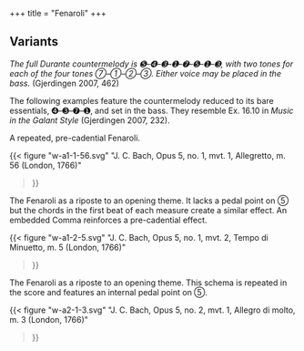 +++
title = "Fenaroli"
+++

## Variants

*The full Durante countermelody is ➎–➍–➌–➊–➐–➎–➊–➌, with two tones for each of
the four tones ➆–➀–➁–➂. Either voice may be placed in the bass.* (Gjerdingen
2007, 462)

The following examples feature the countermelody reduced to its bare
essentials, ➍–➌–➐–➊, and set in the bass. They resemble Ex. 16.10 in *Music in
the Galant Style* (Gjerdingen 2007, 232).

A repeated, pre-cadential Fenaroli.

{{<
  figure
  "w-a1-1-56.svg"
  "J. C. Bach, Opus 5, no. 1, mvt. 1, Allegretto, m. 56 (London, 1766)"
>}}

The Fenaroli as a riposte to an opening theme. It lacks a pedal point on ➄ but
the chords in the first beat of each measure create a similar effect. An
embedded Comma reinforces a pre-cadential effect.

{{<
  figure
  "w-a1-2-5.svg"
  "J. C. Bach, Opus 5, no. 1, mvt. 2, Tempo di Minuetto, m. 5 (London, 1766)"
>}}

The Fenaroli as a riposte to an opening theme. This schema is repeated in the
score and features an internal pedal point on ➄.

{{<
  figure
  "w-a2-1-3.svg"
  "J. C. Bach, Opus 5, no. 2, mvt. 1, Allegro di molto, m. 3 (London, 1766)"
>}}
